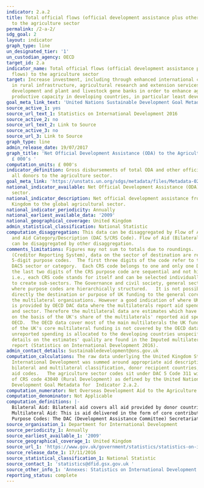 ```yaml
---
indicator: 2.a.2
title: Total official flows (official development assistance plus other official flows)
  to the agriculture sector
permalink: /2-a-2/
sdg_goal: 2
layout: indicator
graph_type: line
un_designated_tier: '1'
un_custodian_agency: OECD
target_id: 2.a
indicator_name: Total official flows (official development assistance plus other official
  flows) to the agriculture sector
target: Increase investment, including through enhanced international cooperation,
  in rural infrastructure, agricultural research and extension services, technology
  development and plant and livestock gene banks in order to enhance agricultural
  productive capacity in developing countries, in particular least developed countries
goal_meta_link_text: 'United Nations Sustainable Development Goal Metadata: 2.a.2'
source_active_1: yes
source_url_text_1: Statistics on International Development 2016
source_active_2: no
source_url_text_2: Link to Source
source_active_3: no
source_url_3: Link to Source
graph_type: line
admin_release_date: 19/07/2017
graph_title: 'Net Official Development Assistance (ODA) to the Agricultural Sector
  £ 000’s '
computation_units: £ 000's
indicator_definition: Gross disbursements of total ODA and other official flows from
  all donors to the agriculture sector.
goal_meta_link: 'https://unstats.un.org/sdgs/metadata/files/Metadata-02-0A-02.pdf '
national_indicator_available: Net Official Development Assistance (ODA) to the agriculture
  sector.
national_indicator_description: Net official development assistance from the United
  Kingdom to the global agricultural sector.
national_indicator_periodicity: Annually
national_earliest_available_data: '2009'
national_geographical_coverage: United Kingdom
admin_statistical_classification: National Statistic
computation_disaggregation: This data can be disaggregated by Flow of Aid (Bilateral/Multilateral)
  and Aid Category/Description (DAC 5/CRS Code). Flow of Aid (Bilateral/Multilateral)
  can be disaggregated by other disaggregation.
comments_limitations: Figures may not sum to totals due to roundings.  In the CRS
  (Creditor Reporting System), data on the sector of destination are recorded using
  5-digit purpose codes.  The first three digits of the code refer to the corresponding
  DAC5 sector or category.  Each CRS code belongs to one and only one DAC5 category.  Generally,
  the last two digits of the CRS purpose code are sequential and not hierarchical
  i.e., each CRS code stands for itself and can be selected individually or grouped
  to create sub-sectors. The Governance and civil society, general sector is an exception
  where purpose codes are hierarchically structured.   It is not possible to track
  directly the destination or purpose of UK funding to the general core budgets of
  the multilateral organisations. However a good indication of where UK funding goes
  is provided by OECD DAC data where the multilaterals report aid spend by country
  and sector. Therefore the multilateral data are estimates which have been calculated
  on the basis of the UK's share of the multilaterals' reported aid spending to the
  OECD.  The OECD data cover most of the main multilaterals the UK funds.  About 15%
  of the UK's core multilateral funding is not covered by the OECD data, and this
  unreported spending is allocated to the developing countries unspecified category.   More
  details on the estimates' quality are found in the Imputed multilateral share quality
  report (Statistics on International Development 2016).
admin_contact_details: Sustainabledevelopment@ons.gov.uk
computation_calculations: The raw data underlying the United Kingdom Statistics on
  International Development was summed around appropriate aid description CRS codes,
  bilateral and multilateral classification, donor recipient countries, and type of
  aid codes.   The agriculture sector codes sit under DAC 5 Code 311 with the addition
  of CRS code 43040 (Rural Development) as defined by the United Nations Sustainable
  Development Goal Metadata for  Indicator 2.a.2.
computation_numerator: Net Overseas Development Aid to the Agriculture Sector (£ 000’s)
computation_denominator: Not Applicable
computation_definitions: |-
  Bilateral Aid: Bilateral aid covers all aid provided by donor countries when the recipient country, sector or project is known. Bilateral aid also includes aid that is channelled through a multilateral organisation where the government department determines the country, sector or theme that the funds will be spent on.
  Multilateral Aid: This is aid delivered in the form of core contributions to organisations on the DAC List of Multilateral Organisations.
  Purpose Codes: The DAC (Development Assistance Committee) Secretariat maintains various code lists which are used by donors to report on their aid flows to the DAC databases.  In addition, these codes are used to classify information in the DAC databases. The sector classification codes used can be found on the OECD website (http://www.oecd.org/dac/stats/purposecodessectorclassification.htm).
source_organisation_1: Department for International Development
source_periodicity_1: Annually
source_earliest_available_1: '2009'
source_geographical_coverage_1: United Kingdom
source_url_1: 'https://www.gov.uk/government/statistics/statistics-on-international-development-2016 '
source_release_date_1: 17/11/2016
source_statistical_classification_1: National Statistic
source_contact_1: 'statistics@dfid.gsx.gov.uk '
source_other_info_1: 'Annexes: Statistics on International Development 2016: https://www.gov.uk/government/uploads/system/uploads/attachment_data/file/570157/annexes.pdf'
reporting_status: complete
---
```

